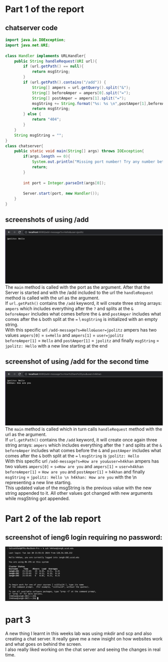 # Part 1 of the report
## chatserver code
```java
import java.io.IOException;
import java.net.URI;

class Handler implements URLHandler{
    public String handleRequest(URI url){
        if (url.getPath() == null){
            return msgString;
        }
        if (url.getPath().contains("/add")) {
            String[] ampers = url.getQuery().split("&");
            String[] beforeAmper = ampers[0].split("=");
            String[] postAmper = ampers[1].split("=");
            msgString += String.format("%s: %s \n",postAmper[1],beforeAmper[1]);
            return msgString;
        } else {
            return "404";
        }
    }
    String msgString = "";
}
class chatserver{
    public static void main(String[] args) throws IOException{
        if(args.length == 0){
            System.out.println("Missing port number! Try any number between 1024 to 49151");
            return;
        }

        int port = Integer.parseInt(args[0]);

        Server.start(port, new Handler());
    }
}
```
## screenshots of using /add
![Image](https://github.com/HTKhanPathan/cse15l-lab-reports/blob/main/screenshot%20of%20using%20%3Aadd%20message%20for%20the%20first%20time.png)
The `main` method is called with the port as the argument. After that the Server is started and with the /add included to the url the `handleRequest` method is called with the url as the argument. \
If `url.getPath()` contains the `/add` keyword, it will create three string arrays: `ampers` which includes everything after the `?` and splits at the `&` \
`beforeAmper` includes what comes before the `&` and `postAmper` includes what comes after the `&`  both split at the `=` \ `msgString` is initialized with an empty string. \
With this specific url `/add-message?s=Hello&user=jpolitz` ampers has two values `ampers[0]` = `s=Hello` and `ampers[1]` = `user=jpolitz` \
`beforeAmper[1]` = `Hello` and `postAmper[1]` = `jpolitz` and finally `msgString` = `jpolitz: Hello` with a new line starting at the end


## screenshot of using /add for the second time
![Image](https://github.com/HTKhanPathan/cse15l-lab-reports/blob/main/screen%20shot%20of%20using%20add%20message%20second%20time.png?raw=true)
The `main` method is called which in turn calls `handleRequest` method with the url as the argument. \
If `url.getPath()` contains the `/add` keyword, it will create once again three string arrays: `ampers` which includes everything after the `?` and splits at the `&` \
`beforeAmper` includes what comes before the `&` and `postAmper` includes what comes after the `&`  both split at the `=` \ `msgString` is `jpolitz: Hello`  \
With this specific url `/add-message?s=How are you&user=h4khan` ampers has two values `ampers[0]` = `s=How are you` and `ampers[1]` = `user=h4khan` \
`beforeAmper[1]` = `How are you` and `postAmper[1]` = `h4khan` and finally `msgString` = `jpolitz: Hello \n h4khan: How are you`  with the \n representing a new line starting. \
This updated value of the msgString is the previous value with the new string appended to it. All other values got changed with new arguments while msgString got appended.

# Part 2 of the lab report
## screenshot of ieng6 login requiring no password:
![Image](https://github.com/HTKhanPathan/cse15l-lab-reports/blob/main/screenshot%20of%20ieng6%20with%20no%20pass.png)


# part 3
A new thing I learnt in this weeks lab was using mkdir and scp and also creating a chat server. It really gave me a new insight on how websites work and what goes on behind the screen.\
I also really liked working on the chat server and seeing the changes in real time.
